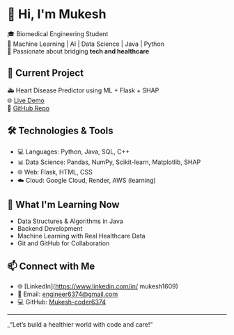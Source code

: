 # 👋 Hi, I'm Mukesh

🎓  Biomedical Engineering Student  
🧠 Machine Learning | AI | Data Science | Java | Python  
🔬 Passionate about bridging **tech and healthcare**  

## 💼 Current Project
🚑 Heart Disease Predictor using ML + Flask + SHAP  
🌐 [Live Demo](https://heart-disease-predictor-m7pf.onrender.com)  
📁 [GitHub Repo](https://github.com/Mukesh-coder6374/Heart-Disease-Predictor)

## 🛠️ Technologies & Tools
- 💻 Languages: Python, Java, SQL, C++
- 📊 Data Science: Pandas, NumPy, Scikit-learn, Matplotlib, SHAP
- 🌐 Web: Flask, HTML, CSS
- ☁️ Cloud: Google Cloud, Render, AWS (learning)

## 🧠 What I'm Learning Now
- Data Structures & Algorithms in Java  
- Backend Development  
- Machine Learning with Real Healthcare Data  
- Git and GitHub for Collaboration  

## 📫 Connect with Me
- 🌐 [LinkedIn](https://www.linkedin.com/in/
mukesh1609)
- 📧 Email: engineer6374@gmail.com  
- 💻 GitHub: [Mukesh-coder6374](https://github.com/Mukesh-coder6374)

---

_“Let’s build a healthier world with code and care!”
